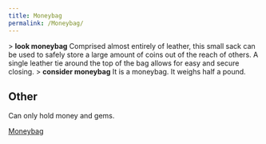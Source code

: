 ```yaml
---
title: Moneybag
permalink: /Moneybag/
---
```


\> **look moneybag**
Comprised almost entirely of leather, this small sack can be used to
safely
store a large amount of coins out of the reach of others. A single
leather
tie around the top of the bag allows for easy and secure closing.
\> **consider moneybag**
It is a moneybag.
It weighs half a pound.

## Other

Can only hold money and gems.

[Moneybag](Category:_Containers "wikilink")